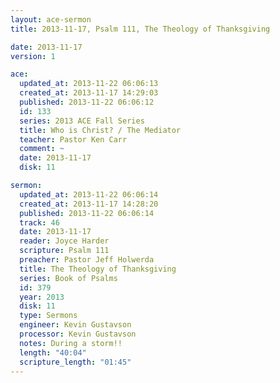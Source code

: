 ```yaml
---
layout: ace-sermon
title: 2013-11-17, Psalm 111, The Theology of Thanksgiving

date: 2013-11-17
version: 1

ace:
  updated_at: 2013-11-22 06:06:13
  created_at: 2013-11-17 14:29:03
  published: 2013-11-22 06:06:12
  id: 133
  series: 2013 ACE Fall Series
  title: Who is Christ? / The Mediator
  teacher: Pastor Ken Carr
  comment: ~
  date: 2013-11-17
  disk: 11

sermon:
  updated_at: 2013-11-22 06:06:14
  created_at: 2013-11-17 14:28:20
  published: 2013-11-22 06:06:14
  track: 46
  date: 2013-11-17
  reader: Joyce Harder
  scripture: Psalm 111
  preacher: Pastor Jeff Holwerda
  title: The Theology of Thanksgiving
  series: Book of Psalms
  id: 379
  year: 2013
  disk: 11
  type: Sermons
  engineer: Kevin Gustavson
  processor: Kevin Gustavson
  notes: During a storm!!
  length: "40:04"
  scripture_length: "01:45"
---
```

